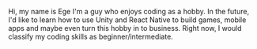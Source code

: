 Hi, my name is Ege I'm a guy who enjoys coding as a hobby. In the future, I'd like to learn how to use Unity and React Native to build games, mobile apps and maybe even turn this hobby in to business.
Right now, I would classify my coding skills as beginner/intermediate.

